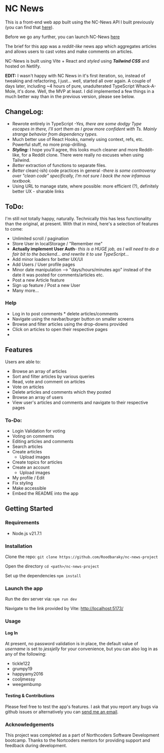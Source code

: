 # NC News 
This is a front-end web app built using the NC-News API I built previously (you can find that [here](https://nc-news-solo-kr.onrender.com/api)).

Before we go any further, you can launch NC-News [here](https://nc-news-kroo.netlify.app/)

The brief for this app was a *reddit-like* news app which aggregates articles and allows users to cast votes and make comments on articles.

NC-News is built using Vite + React and *styled* using ***Tailwind CSS*** and hosted on Netlify.

**EDIT:** I wasn't happy with NC News in it's first iteration, so, instead of tweaking and refactoring, I just... well, started all over again.
A couple of days later, including ~4 hours of pure, unadulterated TypeScript Whack-A-Mole, it's done. Well, the MVP at least.
I did implemented a few things in a much better way than in the previous version, please see below.

## ChangeLog:
- Rewrote entirely in TypeScript *-Yes, there are some dodgy Type escapes in there, I'll sort them as I grow more confident with Ts. Mainly strange behavior from dependency types.*
- Much better use of React Hooks, namely using context, refs, etc. Powerful stuff, no more prop-drilling.
- ***Styling:*** I hope you'll agree, this looks much cleaner and more Reddit-like, for a Reddit clone. There were really no excuses when using Tailwind.
- *Better* extraction of functions to separate files.
- *Better* clean(-ish) code practices in general *-there is some controversy over "clean code" specifically, I'm not sure I back the now infamous textbook.*
- Using URL to manage state, where possible: more efficient (?), definitely better UX - sharable links

## ToDo:
I'm still not totally happy, naturally. Technically this has less functionality than the original, at present. With that in mind, here's a selection of features to come:
- Unlimited scroll / pagination
- Store User in localStorage / "Remember me"
- **Actually implement User Auth**- *this is a HUGE job, as I will need to do a fair bit to the backend... and rewrite it to use TypeScript...*
- Add minor loaders for better UX/UI
- Add Users / User profile pages
- Minor date manipulation --> "days/hours/minutes ago" instead of the date it was posted for comments/articles etc.
- Post a new Article feature
- Sign up feature / Post a new User
- Many more...

### Help
- Log in to post comments * delete articles/comments
- Navigate using the navbar/burger button on smaller screens
- Browse and filter articles using the drop-downs provided
- Click on articles to open their respective pages
-   

## Features
Users are able to:
- Browse an array of articles
- Sort and filter articles by various queries
- Read, vote and comment on articles
- Vote on articles
- Delete articles and comments which they posted
- Browse an array of users
- View user's articles and comments and navigate to their respective pages


### To-Do:
- Login Validation for voting
- Voting on comments
- Editing articles and comments
- Search articles
- Create articles
  - Upload images
- Create topics for articles
- Create an account
  - Upload images
- My profile / Edit
- Fix styling
- Make accessible
- Embed the README into the app


## Getting Started

### Requirements
- Node.js v21.7.1


### Installation
Clone the repo:
`git clone https://github.com/Roodbaraky/nc-news-project`

Open the directory
`cd <path>/nc-news-project`

Set up the dependencies
`npm install`

### Launch the app
Run the dev server via:
`npm run dev`

Navigate to the link provided by Vite:
[http://localhost:5173/](http://localhost:5173/)

### Usage
#### Log In
At present, no password validation is in place, the default value of *username* is set to *jessjelly* for your convenience, but you can also log in as any of the following:

- tickle122
- grumpy19
- happyamy2016
- cooljmessy
- weegembump

#### Testing & Contributions
Please feel free to test the app's features. I ask that you report any bugs via github issues or alternatively you can [send me an email](mailto:kooroshr@hotmail.com).

### Acknowledgements
This project was completed as a part of Northcoders Software Development bootcamp. Thanks to the Nortcoders mentors for providing support and feedback during development.
